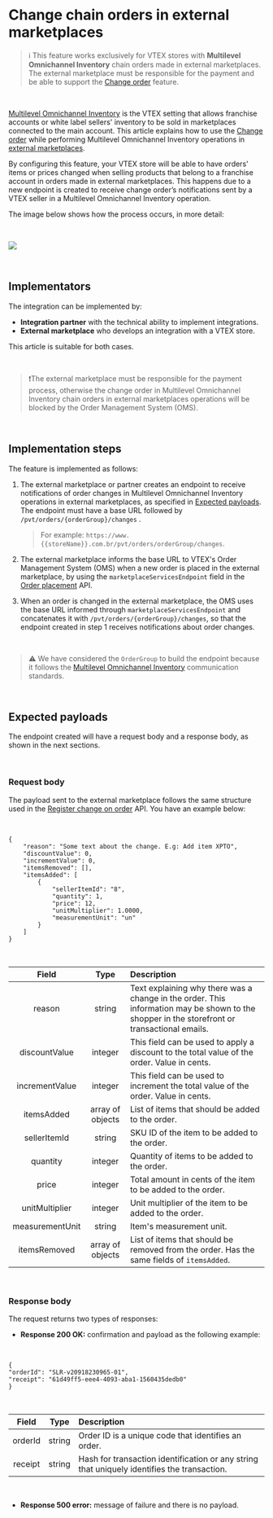 # Change chain orders in external marketplaces

>ℹ️ This feature works exclusively for VTEX stores with **Multilevel Omnichannel Inventory** chain orders made in external marketplaces. The external marketplace must be responsible for the payment and be able to support the [Change order](https://developers.vtex.com/vtex-rest-api/docs/change-order) feature.

<br>

[Multilevel Omnichannel Inventory](https://developers.vtex.com/vtex-rest-api/docs/multilevel-omnichannel-inventory) is the VTEX setting that allows franchise accounts or white label sellers' inventory to be sold in marketplaces connected to the main account. This article explains how to use the [Change order](https://developers.vtex.com/vtex-rest-api/docs/change-order) while performing Multilevel Omnichannel Inventory operations in [external marketplaces](https://developers.vtex.com/vtex-rest-api/docs/external-marketplace-integration-guide).                                                                  

By configuring this feature, your VTEX store will be able to have orders' items or prices changed when selling products that belong to a franchise account in orders made in external marketplaces. This happens due to a new endpoint is created to receive change order’s notifications sent by a VTEX seller in a Multilevel Omnichannel Inventory operation. 

The image below shows how the process occurs, in more detail:

<br>

![](https://raw.githubusercontent.com/vtexdocs/dev-portal-content/fixing-API-Guides/docs/guides/Integration%20Guides/change%20chain%20orders%20in%20multilevel%20omnichannel%20inventory%20%20marketplace.jpg)

<br>

## Implementators

The integration can be implemented by:

- **Integration partner** with the technical ability to implement integrations.
- **External marketplace** who develops an integration with a VTEX store. 

This article is suitable for both cases.

<br>

>❗The external marketplace must be responsible for the payment process, otherwise the change order in Multilevel Omnichannel Inventory chain orders in external marketplaces operations will be blocked by the Order Management System (OMS).



<br>

## Implementation steps

The feature is implemented as follows:

1. The external marketplace or partner creates an endpoint to receive notifications of order changes in Multilevel Omnichannel Inventory operations in external marketplaces, as specified in [Expected payloads](#expected-payloads). The endpoint must have a base URL followed by `/pvt/orders/{orderGroup}/changes` .

    > For example: `https://www.{{storeName}}.com.br/pvt/orders/orderGroup/changes`.

2. The external marketplace informs the base URL to VTEX's Order Management System (OMS) when a new order is placed in the external marketplace, by using the `marketplaceServicesEndpoint` field in the [Order placement](https://developers.vtex.com/vtex-rest-api/reference/order-placement) API.
3. When an order is changed in the external marketplace, the OMS uses the base URL informed through `marketplaceServicesEndpoint` and concatenates it with `/pvt/orders/{orderGroup}/changes`, so that the endpoint created in step 1 receives notifications about order changes.

<br>

>⚠️ We have considered the `OrderGroup` to build the endpoint because it follows the [Multilevel Omnichannel Inventory](https://developers.vtex.com/vtex-rest-api/docs/multilevel-omnichannel-inventory) communication standards.


<br>

## Expected payloads

The endpoint created will have a request body and a response body, as shown in the next sections.

<br>

### Request body

The payload sent to the external marketplace follows the same structure used in the [Register change on order](https://developers.vtex.com/vtex-rest-api/reference/registerchange) API. You have an example below:

<br>


```
{
    "reason": "Some text about the change. E.g: Add item XPTO",
    "discountValue": 0,
    "incrementValue": 0,
    "itemsRemoved": [], 
    "itemsAdded": [
        {
            "sellerItemId": "8",
            "quantity": 1,
            "price": 12,
            "unitMultiplier": 1.0000,
            "measurementUnit": "un"
        }
    ]
}
```


<br>


| **Field** | **Type** | **Description** |
|:----------:|:----------:|:----------|
| reason | string | Text explaining why there was a change in the order. This information may be shown to the shopper in the storefront or transactional emails. |
| discountValue | integer | This field can be used to apply a discount to the total value of the order. Value in cents. |
| incrementValue | integer | This field can be used to increment the total value of the order. Value in cents. |
| itemsAdded | array of objects | List of items that should be added to the order. |
| sellerItemId | string | SKU ID of the item to be added to the order. |
| quantity | integer | Quantity of items to be added to the order. |
| price | integer | Total amount in cents of the item to be added to the order.  |
| unitMultiplier | integer | Unit multiplier of the item to be added to the order. |
| measurementUnit | string | Item's measurement unit. |
| itemsRemoved | array of objects | List of items that should be removed from the order. Has the same fields of `itemsAdded`. |

<br>

### Response body

The request returns two types of responses:



* **Response 200 OK:** confirmation and payload as the following example:

<br>

```
{
"orderId": "SLR-v20918230965-01",
"receipt": "61d49ff5-eee4-4093-aba1-1560435dedb0"
}
```


<br>

| Field | Type | Description |
|:---:|:---:|:---|
| orderId | string | Order ID is a unique code that identifies an order. |
| receipt | string | Hash for transaction identification or any string that uniquely identifies the transaction. |

<br>

- **Response 500 error:** message of failure and there is no payload.

<br>